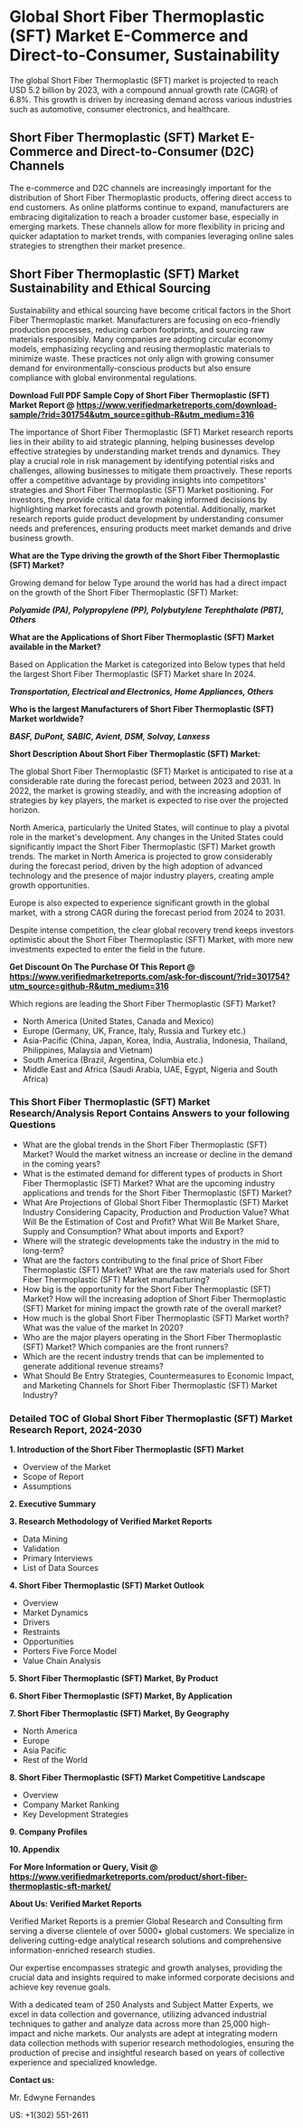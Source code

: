 <h1>Global Short Fiber Thermoplastic (SFT) Market E-Commerce and Direct-to-Consumer, Sustainability</h1><p class=""><p>The global Short Fiber Thermoplastic (SFT) market is projected to reach USD 5.2 billion by 2023, with a compound annual growth rate (CAGR) of 6.8%. This growth is driven by increasing demand across various industries such as automotive, consumer electronics, and healthcare.</p><h2>Short Fiber Thermoplastic (SFT) Market E-Commerce and Direct-to-Consumer (D2C) Channels</h2><p>The e-commerce and D2C channels are increasingly important for the distribution of Short Fiber Thermoplastic products, offering direct access to end customers. As online platforms continue to expand, manufacturers are embracing digitalization to reach a broader customer base, especially in emerging markets. These channels allow for more flexibility in pricing and quicker adaptation to market trends, with companies leveraging online sales strategies to strengthen their market presence.</p><h2>Short Fiber Thermoplastic (SFT) Market Sustainability and Ethical Sourcing</h2><p>Sustainability and ethical sourcing have become critical factors in the Short Fiber Thermoplastic market. Manufacturers are focusing on eco-friendly production processes, reducing carbon footprints, and sourcing raw materials responsibly. Many companies are adopting circular economy models, emphasizing recycling and reusing thermoplastic materials to minimize waste. These practices not only align with growing consumer demand for environmentally-conscious products but also ensure compliance with global environmental regulations.</p></p><p class=""><strong>Download Full PDF Sample Copy of Short Fiber Thermoplastic (SFT) Market Report @ <a href="https://www.verifiedmarketreports.com/download-sample/?rid=301754&utm_source=github-R&utm_medium=316" target="_blank">https://www.verifiedmarketreports.com/download-sample/?rid=301754&utm_source=github-R&utm_medium=316</a></strong></p><p>The importance of&nbsp;Short Fiber Thermoplastic (SFT) Market research reports lies in their ability to aid strategic planning, helping businesses develop effective strategies by understanding market trends and dynamics. They play a crucial role in risk management by identifying potential risks and challenges, allowing businesses to mitigate them proactively. These reports offer a competitive advantage by providing insights into competitors' strategies and Short Fiber Thermoplastic (SFT) Market positioning. For investors, they provide critical data for making informed decisions by highlighting market forecasts and growth potential. Additionally, market research reports guide product development by understanding consumer needs and preferences, ensuring products meet market demands and drive business growth.</p><p><strong>What are the&nbsp;Type driving the growth of the Short Fiber Thermoplastic (SFT) Market?</strong></p><p id="" class="">Growing demand for below Type around the world has had a direct impact on the growth of the Short Fiber Thermoplastic (SFT) Market:</p><p class=""><em><strong>Polyamide (PA), Polypropylene (PP), Polybutylene Terephthalate (PBT), Others</strong></em></p><p class=""><strong>What are the&nbsp;Applications&nbsp;of Short Fiber Thermoplastic (SFT) Market available in the Market?</strong></p><p id="" class="">Based on Application the Market is categorized into Below types that held the largest Short Fiber Thermoplastic (SFT) Market share In 2024.</p><p class=""><em><strong>Transportation, Electrical and Electronics, Home Appliances, Others</strong></em></p><p class=""><strong>Who is the largest Manufacturers of Short Fiber Thermoplastic (SFT) Market worldwide?</strong></p><p><em><strong>BASF, DuPont, SABIC, Avient, DSM, Solvay, Lanxess</strong></em></p><p id="" class=""><strong>Short Description About Short Fiber Thermoplastic (SFT) Market:</strong></p><p>The global Short Fiber Thermoplastic (SFT) Market is anticipated to rise at a considerable rate during the forecast period, between 2023 and 2031. In 2022, the market is growing steadily, and with the increasing adoption of strategies by key players, the market is expected to rise over the projected horizon.</p><p>North America, particularly the United States, will continue to play a pivotal role in the market's development. Any changes in the United States could significantly impact the Short Fiber Thermoplastic (SFT) Market growth trends. The market in North America is projected to grow considerably during the forecast period, driven by the high adoption of advanced technology and the presence of major industry players, creating ample growth opportunities.</p><p>Europe is also expected to experience significant growth in the global market, with a strong CAGR during the forecast period from 2024 to 2031.</p><p>Despite intense competition, the clear global recovery trend keeps investors optimistic about the Short Fiber Thermoplastic (SFT) Market, with more new investments expected to enter the field in the future.</p><p id="" class=""><strong>Get Discount On The Purchase Of This Report @ <a href="https://www.verifiedmarketreports.com/ask-for-discount/?rid=301754?utm_source=github-R&utm_medium=316" target="_blank">https://www.verifiedmarketreports.com/ask-for-discount/?rid=301754?utm_source=github-R&utm_medium=316</a></strong></p><p class="">Which regions are leading the Short Fiber Thermoplastic (SFT) Market?</p><ul><li>North America (United States, Canada and Mexico)</li><li>Europe (Germany, UK, France, Italy, Russia and Turkey etc.)</li><li>Asia-Pacific (China, Japan, Korea, India, Australia, Indonesia, Thailand, Philippines, Malaysia and Vietnam)</li><li>South America (Brazil, Argentina, Columbia etc.)</li><li>Middle East and Africa (Saudi Arabia, UAE, Egypt, Nigeria and South Africa)</li></ul><h3 id="" class="">This Short Fiber Thermoplastic (SFT) Market Research/Analysis Report Contains Answers to your following Questions</h3><ul><li>What are the global trends in the Short Fiber Thermoplastic (SFT) Market? Would the market witness an increase or decline in the demand in the coming years?</li><li>What is the estimated demand for different types of products in Short Fiber Thermoplastic (SFT) Market? What are the upcoming industry applications and trends for the Short Fiber Thermoplastic (SFT) Market?</li><li>What Are Projections of Global Short Fiber Thermoplastic (SFT) Market Industry Considering Capacity, Production and Production Value? What Will Be the Estimation of Cost and Profit? What Will Be Market Share, Supply and Consumption? What about imports and Export?</li><li>Where will the strategic developments take the industry in the mid to long-term?</li><li>What are the factors contributing to the final price of Short Fiber Thermoplastic (SFT) Market? What are the raw materials used for Short Fiber Thermoplastic (SFT) Market manufacturing?</li><li>How big is the opportunity for the Short Fiber Thermoplastic (SFT) Market? How will the increasing adoption of Short Fiber Thermoplastic (SFT) Market for mining impact the growth rate of the overall market?</li><li>How much is the global Short Fiber Thermoplastic (SFT) Market worth? What was the value of the market In 2020?</li><li>Who are the major players operating in the Short Fiber Thermoplastic (SFT) Market? Which companies are the front runners?</li><li>Which are the recent industry trends that can be implemented to generate additional revenue streams?</li><li>What Should Be Entry Strategies, Countermeasures to Economic Impact, and Marketing Channels for Short Fiber Thermoplastic (SFT) Market Industry?</li></ul><h3 id="" class="">Detailed TOC of Global Short Fiber Thermoplastic (SFT) Market Research Report, 2024-2030</h3><p id="" class=""><strong>1. Introduction of the Short Fiber Thermoplastic (SFT) Market</strong></p><ul><li>Overview of the Market</li><li>Scope of Report</li><li>Assumptions</li></ul><p id="" class=""><strong>2. Executive Summary</strong></p><p id="" class=""><strong>3. Research Methodology of Verified Market Reports</strong></p><ul><li>Data Mining</li><li>Validation</li><li>Primary Interviews</li><li>List of Data Sources</li></ul><p id="" class=""><strong>4. Short Fiber Thermoplastic (SFT) Market Outlook</strong></p><ul><li>Overview</li><li>Market Dynamics</li><li>Drivers</li><li>Restraints</li><li>Opportunities</li><li>Porters Five Force Model</li><li>Value Chain Analysis</li></ul><p id="" class=""><strong>5. Short Fiber Thermoplastic (SFT) Market, By Product</strong></p><p id="" class=""><strong>6. Short Fiber Thermoplastic (SFT) Market, By Application</strong></p><p id="" class=""><strong>7. Short Fiber Thermoplastic (SFT) Market, By Geography</strong></p><ul><li>North America</li><li>Europe</li><li>Asia Pacific</li><li>Rest of the World</li></ul><p id="" class=""><strong>8. Short Fiber Thermoplastic (SFT) Market Competitive Landscape</strong></p><ul><li>Overview</li><li>Company Market Ranking</li><li>Key Development Strategies</li></ul><p id="" class=""><strong>9. Company Profiles</strong></p><p id="" class=""><strong>10. Appendix</strong></p><p id="" class=""><strong>For More Information or Query, Visit @ <a href="https://www.verifiedmarketreports.com/product/short-fiber-thermoplastic-sft-market/" target="_blank">https://www.verifiedmarketreports.com/product/short-fiber-thermoplastic-sft-market/</a></strong></p><p id="" class=""><strong>About Us: Verified Market Reports</strong></p><p id="" class="">Verified Market Reports is a premier Global Research and Consulting firm serving a diverse clientele of over 5000+ global customers. We specialize in delivering cutting-edge analytical research solutions and comprehensive information-enriched research studies.</p><p id="" class="">Our expertise encompasses strategic and growth analyses, providing the crucial data and insights required to make informed corporate decisions and achieve key revenue goals.</p><p id="" class="">With a dedicated team of 250 Analysts and Subject Matter Experts, we excel in data collection and governance, utilizing advanced industrial techniques to gather and analyze data across more than 25,000 high-impact and niche markets. Our analysts are adept at integrating modern data collection methods with superior research methodologies, ensuring the production of precise and insightful research based on years of collective experience and specialized knowledge.</p><p id="" class=""><strong>Contact us:</strong></p><p id="" class="">Mr. Edwyne Fernandes</p><p id="" class="">US: +1(302) 551-2611</p>